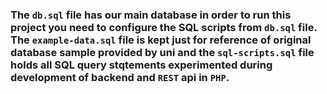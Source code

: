### The `db.sql` file has our main database in order to run this project you need to configure the SQL scripts from `db.sql` file. The `example-data.sql` file is kept just for reference of original database sample provided by uni and the `sql-scripts.sql` file holds all SQL query stqtements experimented during development of backend and `REST` api in `PHP`.